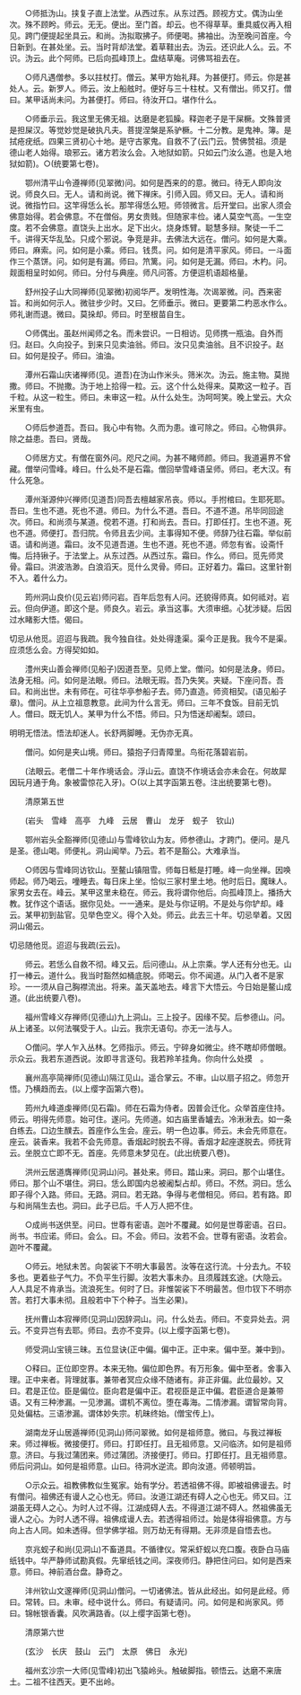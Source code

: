 <!-- { "loadSidebar": true } -->
　　○师抵沩山。挟复子直上法堂。从西过东。从东过西。顾视方丈。偶沩山坐次。殊不顾盻。师云。无无。便出。至门首。却云。也不得草草。重具威仪再入相见。跨门便提起坐具云。和尚。沩拟取拂子。师便喝。拂袖出。沩至晚问首座。今日新到。在甚处坐。云。当时背却法堂。着草鞋出去。沩云。还识此人么。云。不识。沩云。此个阿师。已后向孤峰顶上。盘结草庵。诃佛骂祖去在。

　　○师凡遇僧参。多以拄杖打。僧云。某甲方始礼拜。为甚便打。师云。你是甚处人。云。新罗人。师云。汝上船舷时。便好与三十柱杖。又有僧出。师又打。僧曰。某甲话尚未问。为甚便打。师曰。待汝开口。堪作什么。

　　○师垂示云。我这里无佛无祖。达磨是老狐臊。释迦老子是干屎橛。文殊普贤是担屎汉。等觉妙觉是破执凡夫。菩提涅槃是系驴橛。十二分教。是鬼神。簿。是拭疮疣纸。四果三贤初心十地。是守古冢鬼。自救不了(云门云。赞佛赞祖。须是德山老人始得。琅邪云。诸方若汝么会。入地狱如箭。只如云门汝么道。也是入地狱如箭)。○(统要第七卷)。

　　鄂州清平山令遵禅师(见翠微)问。如何是西来的的意。微曰。待无人即向汝说。师良久曰。无人。请和尚说。微下禅床。引师入园。师又曰。无人。请和尚说。微指竹曰。这竿得恁么长。那竿得恁么短。师领微言。后开堂曰。出家人须会佛意始得。若会佛意。不在僧俗。男女贵贱。但随家丰俭。诸人莫空气高。一生空度。若不会佛意。直饶头上出水。足下出火。烧身炼臂。聪慧多辩。聚徒一千二千。讲得天华乱坠。只成个邪说。争竞是非。去佛法大远在。僧问。如何是大乘。师曰。麻索。问。如何是小乘。师曰。钱贯。问。如何是清平家风。师曰。一斗面作三个蒸饼。问。如何是有漏。师曰。笊篱。问。如何是无漏。师曰。木杓。问。觌面相呈时如何。师曰。分付与典座。师凡问答。方便逗机语超格量。

　　舒州投子山大同禅师(见翠微)初阅华严。发明性海。次谒翠微。问。西来密旨。和尚如何示人。微驻步少时。又曰。乞师垂示。微曰。更要第二杓恶水作么。师礼谢而退。微曰。莫挆却。师曰。时至根苗自生。

　　○师偶出。虽赵州闻师之名。而未尝识。一日相访。见师携一瓶油。自外而归。赵曰。久向投子。到来只见卖油翁。师曰。汝只见卖油翁。且不识投子。赵曰。如何是投子。师曰。油油。

　　潭州石霜山庆诸禅师(见。道吾)在沩山作米头。筛米次。沩云。施主物。莫抛撒。师曰。不抛撒。沩于地上拾得一粒。云。这个什么处得来。莫欺这一粒子。百千粒。从这一粒生。师曰。未审这一粒。从什么处生。沩呵呵笑。晚上堂云。大众米里有虫。

　　○师后参道吾。吾曰。我心中有物。久而为患。谁可除之。师曰。心物俱非。除之益患。吾曰。贤哉。

　　○师居方丈。有僧在窗外问。咫尺之间。为甚不睹师颜。师曰。我道遍界不曾藏。僧举问雪峰。峰曰。什么处不是石霜。僧回举雪峰语呈师。师曰。老大汉。有什么死急。

　　潭州渐源仲兴禅师(见道吾)同吾去檀越家吊丧。师以。手拊棺曰。生耶死耶。吾曰。生也不道。死也不道。师曰。为什么不道。吾曰。不道不道。吊毕同回途次。师曰。和尚须与某道。傥若不道。打和尚去。吾曰。打即任打。生也不道。死也不道。师便打。吾归院。令师且去少间。主事得知不便。师辞乃往石霜。举似前语。请和尚道。霜曰。汝不见道吾道。生也不道。死也不道。师忽有省。设斋忏悔。后持锹子。于法堂上。从东过西。从西过东。霜曰。作么。师曰。觅先师灵骨。霜曰。洪波浩渺。白浪滔天。觅什么灵骨。师曰。正好着力。霜曰。这里针劄不入。着什么力。

　　筠州洞山良价(见云岩)师问岩。百年后忽有人问。还貌得师真。如何祗对。岩云。但向伊道。即这个是。师良久。岩云。承当这事。大须审细。心犹涉疑。后因过水睹影大悟。偈曰。

切忌从他觅。迢迢与我疏。我今独自往。处处得逢渠。渠今正是我。我今不是渠。应须恁么会。方得契如如。

　　澧州夹山善会禅师(见船子)因道吾至。见师上堂。僧问。如何是法身。师曰。法身无相。问。如何是法眼。师曰。法眼无瑕。吾乃失笑。夹疑。下座问吾。吾曰。和尚出世。未有师在。可往华亭参船子去。师乃直造。师资相契。(语见船子章)。僧问。从上立祖意教意。此间为什么言无。师曰。三年不食饭。目前无饥人。僧曰。既无饥人。某甲为什么不悟。师曰。只为悟迷却阇梨。颂曰。

明明无悟法。悟法却迷人。长舒两脚睡。无伪亦无真。

　　僧问。如何是夹山境。师曰。猿抱子归青障里。鸟衔花落碧岩前。

　　(法眼云。老僧二十年作境话会。浮山云。直饶不作境话会亦未会在。何故犀因玩月通于角。象被雷惊花入牙)。○(以上其字函第五卷。注出统要第七卷)。

　　清原第五世

　　(岩头　雪峰　高亭　九峰　云居　曹山　龙牙　蚬子　钦山)

　　鄂州岩头全豁禅师(见德山)与雪峰钦山为友。师参德山。才跨门。便问。是凡是圣。德山喝。师便礼。洞山闻举。乃云。若不是豁公。大难承当。

　　○师因与雪峰同访钦山。至鳌山镇阻雪。师每日秪是打睡。峰一向坐禅。因唤师起。师乃喝云。噇睡去。每日床上坐。恰似三家村里土地。他时后日。魔昧人。家男女去在。峰云。某甲这里未稳在。师云。我将谓你他后。向孤峰顶上。播扬大教。犹作这个语话。据你见处。一一通来。是处与你证明。不是处与你铲却。峰云。某甲初到盐官。见举色空义。得个入处。师云。此去三十年。切忌举着。又因洞山偈云。

切忌随他觅。迢迢与我疏(云云)。

　　师云。若恁么自救不彻。峰又云。后问德山。从上宗乘。学人还有分也无。山打一棒云。道什么。我当时豁然如桶底脱。师喝云。你不闻道。从门入者不是家珍。一一须从自己胸襟流出。将来。盖天盖地去。峰言下大悟云。今日始是鳌山成道。(此出统要八卷)。

　　福州雪峰义存禅师(见德山)九上洞山。三上投子。因缘不契。后参德山。问。从上诸圣。以何法嘱受于人。山云。我宗无语句。亦无一法与人。

　　○僧问。学人乍入丛林。乞师指示。师云。宁碎身如微尘。终不瞎却师僧眼。示众云。我若东道西说。汝即寻言逐句。我若羚羊挂角。你向什么处摸　。

　　襄州高亭简禅师(见德山)隔江见山。遥合掌云。不审。山以扇子招之。师忽开悟。乃横趋而去。(以上缨字函第六卷)。

　　筠州九峰道虔禅师(见石霜)。师在石霜为侍者。因普会迁化。众举首座住持。师云。明得先师意。始可住。遂问。先师道。如古庙里香罏去。冷湫湫去。如一条白练去。口边生醭去。首座作么生会。座云。明一色边事。师云。未会先师意在。座云。装香来。我若不会先师意。香烟起时脱去不得。香烟才起座遂脱去。师抚背云。坐脱立亡即不无。首座。先师意未梦见在。(此出统要八卷)。

　　洪州云居道膺禅师(见洞山)问。甚处来。师曰。踏山来。洞曰。那个山堪住。师曰。那个山不堪住。洞曰。恁么即国内总被阇梨占却。师曰。不然。洞曰。恁么即子得个入路。师曰。无路。洞曰。若无路。争得与老僧相见。师曰。若有路。即与和尚隔生去也。洞曰。此子已后。千人万人把不住。

　　○成尚书送供至。问曰。世尊有密语。迦叶不覆藏。如何是世尊密语。召曰。尚书。书应诺。师曰。会么。曰。不会。师曰。汝若不会。世尊有密语。汝若会。迦叶不覆藏。

　　○师云。地狱未苦。向袈裟下不明大事最苦。汝等在这行流。十分去九。不较多也。更着些子气力。不负平生行脚。汝若大事未办。且须履践玄途。(大隐云。人人具足不肯承当。流浪死生。何时了日。非惟袈裟下不明最苦。但巾钗下不明亦苦。若打大事未彻。且般若中下个种子。当生必果)。

　　抚州曹山本寂禅师(见洞山)因辞洞山。问。什么处去。师曰。不变异处去。洞云。不变异岂有去耶。师曰。去亦不变异。(以上缨字函第七卷)。

　　师受洞山宝镜三昧。五位显诀(正中偏。偏中正。正中来。偏中至。兼中到)。

　　○释曰。正位即空界。本来无物。偏位即色界。有万形象。偏中至者。舍事入理。正中来者。背理就事。兼带者冥应众缘不随诸有。非正非偏。此位最妙。又曰。君是正位。臣是偏位。臣向君是偏中正。君视臣是正中偏。君臣道合是兼带语。又有三种渗漏。一见渗漏。谓机不离位。堕在毒海。二情渗漏。谓智常向背。见处偏枯。三语渗漏。谓体妙失宗。机昧终始。(僧宝传上)。

　　湖南龙牙山居遁禅师(见洞山)师问翠微。如何是祖师意。微曰。与我过禅板来。师过禅板。微接便打。师曰。打即任打。且无祖师意。又问临济。如何是祖师意。济曰。与我过蒲团来。师过蒲团。济接便打。师曰。打即任打。且无祖师意。师后问洞山。如何是祖师意。山曰。待洞水逆流。即向汝道。师顿明旨。

　　○示众云。祖教佛教似生冤家。始有学分。若透祖佛不得。即被祖佛谩去。时有僧问。祖佛还有谩人之心也无。师曰。汝道江湖还有碍人之心也无。师又曰。江湖虽无碍人之心。为时人过不得。江湖成碍人去。不得道江湖不碍人。然祖佛虽无谩人之心。为时人透不得。祖佛成谩人去。若透得祖师过。始是体得祖佛意。方与向上古人同。如未透得。但学佛学祖。则万劫无有得期。无非须是自悟去也。

　　京兆蚬子和尚(见洞山)不畜道具。不循律仪。常采虾蚬以充口腹。夜卧白马庙纸钱中。华严静师试勘真假。先窜纸钱之间。深夜师归。静把住问曰。如何是西来意。师曰。神前酒台盘。静奇之。

　　沣州钦山文邃禅师(见洞山)僧问。一切诸佛法。皆从此经出。如何是此经。师曰。常转。曰。未审。经中说什么。师曰。有疑请问。问。如何是和尚家风。师曰。锦帐银香囊。风吹满路香。(以上缨字函第七卷)。

　　清原第六世

　　(玄沙　长庆　鼓山　云门　太原　佛日　永光)

　　福州玄沙宗一大师(见雪峰)初出飞猿岭头。触破脚指。顿悟云。达磨不来唐土。二祖不往西天。更不出岭。

